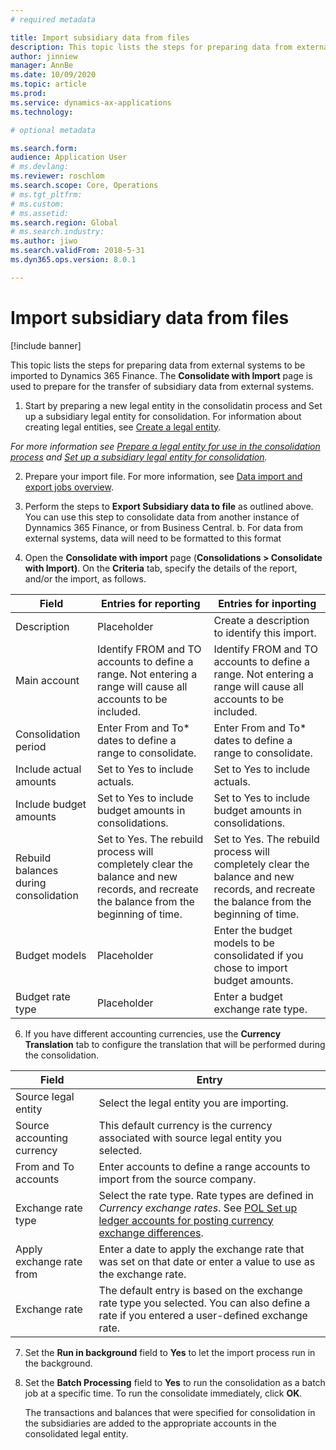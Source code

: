 ```yaml
---
# required metadata

title: Import subsidiary data from files
description: This topic lists the steps for preparing data from external systems to be imported to Dynamics 365 Finance.
author: jinniew
manager: AnnBe
ms.date: 10/09/2020
ms.topic: article
ms.prod: 
ms.service: dynamics-ax-applications
ms.technology: 

# optional metadata

ms.search.form: 
audience: Application User
# ms.devlang: 
ms.reviewer: roschlom
ms.search.scope: Core, Operations
# ms.tgt_pltfrm: 
# ms.custom: 
# ms.assetid: 
ms.search.region: Global
# ms.search.industry: 
ms.author: jiwo
ms.search.validFrom: 2018-5-31
ms.dyn365.ops.version: 8.0.1

---
```


# Import subsidiary data from files

[!include banner] 

This topic lists the steps for preparing data from external systems to be imported to Dynamics 365 Finance. The **Consolidate with Import** page is used to prepare for the transfer of subsidiary data from external systems.

1. Start by preparing a new legal entity in the consolidatin process and Set up a subsidiary legal entity for consolidation. For information about creating legal entities, see [Create a legal entity](../../fin-ops-core/fin-ops/organization-administration/tasks/create-legal-entity.md).

*For more information see [Prepare a legal entity for use in the consolidation process](https://docs.microsoft.com/en-us/dynamicsax-2012/appuser-itpro/prepare-a-legal-entity-for-use-in-the-consolidation-process) and [Set up a subsidiary legal entity for consolidation](https://docs.microsoft.com/en-us/dynamicsax-2012/appuser-itpro/set-up-a-subsidiary-legal-entity-for-consolidation).* 

2. Prepare your import file. For more information, see [Data import and export jobs overview](../../fin-ops-core/dev-itpro/data-entities/data-import-export-job.md).

3. Perform the steps to **Export Subsidiary data to file** as outlined above. You can use this step to consolidate data from another instance of Dynnamics 365 Finance, or from Business Central.
		b. For data from external systems, data will need to be formatted to this format

4. Open the **Consolidate with import** page (**Consolidations > Consolidate with Import)**. On the **Criteria** tab, specify the details of the report, and/or the import, as follows. 

|      Field                                   	|      Entries for    reporting                                                                                                                      	|      Entries for    inporting                                                                                                                      	|
|----------------------------------------------	|----------------------------------------------------------------------------------------------------------------------------------------------------	|----------------------------------------------------------------------------------------------------------------------------------------------------	|
|     Description                              	|     Placeholder                                                                                                                                    	|     Create a description to identify this   import.                                                                                                	|
|     Main account                             	|     Identify FROM and TO accounts to define a   range. Not entering a range will cause all accounts to be included.                                	|     Identify FROM and TO accounts to define a   range. Not entering a range will cause all accounts to be included.                                	|
|     Consolidation period                     	|     Enter From and To* dates to define a range   to consolidate.                                                                                   	|     Enter From and To* dates to define a range   to consolidate.                                                                                   	|
|     Include actual amounts                   	|     Set to Yes to include actuals.                                                                                                                 	|     Set to Yes to include actuals.                                                                                                                 	|
|     Include budget amounts                   	|     Set to Yes to include budget amounts in   consolidations.                                                                                      	|     Set to Yes to include budget amounts in   consolidations.                                                                                      	|
|     Rebuild balances during consolidation    	|     Set to Yes. The rebuild process will   completely clear the balance and new records, and recreate the balance from   the beginning of time.    	|     Set to Yes. The rebuild process will   completely clear the balance and new records, and recreate the balance from   the beginning of time.    	|
|     Budget models                            	|     Placeholder                                                                                                                                    	|     Enter the budget models to be consolidated   if you chose to import budget amounts.                                                            	|
|     Budget rate type                         	|     Placeholder                                                                                                                                    	|     Enter a budget exchange rate type.                                                                                                             	|
			
6. If you have different accounting currencies, use the **Currency Translation** tab to configure the translation that will be performed during the consolidation. 

|     Field                           	|     Entry                                                   	|
|-------------------------------------	|---------------------------------------------------------------|
|     Source legal   entity           	|     Select the   legal entity you are importing.          	|
|     Source   accounting currency    	|     This default   currency is the currency associated with source legal entity you selected.                    	|
|     From and To   accounts          	|     Enter accounts   to define a range accounts to import from the source company.                                  	|
|     Exchange   rate type            	|     Select the rate   type. Rate types are defined in *Currency exchange rates*. See [POL Set up   ledger accounts for posting currency exchange differences](https://docs.microsoft.com/en-us/dynamicsax-2012/appuser-itpro/pol-set-up-ledger-accounts-for-posting-currency-exchange-differences).    	|
|     Apply   exchange rate from      	|     Enter a date   to apply the exchange rate that was set on that date or enter a value to use   as the exchange rate.                                                                                                                                                                                	|
|     Exchange   rate                 	|     The default entry   is based on the exchange rate type you selected. You can also define a rate   if you entered a user-defined exchange rate.                                                                                                                                                     	|

7. Set the **Run in background** field to **Yes** to let the import process run in the background.

8. Set the **Batch Processing** field to **Yes** to run the consolidation as a batch job at a specific time. To run the consolidate immediately, click **OK**. 
			
   The transactions and balances that were specified for consolidation in the subsidiaries are added to the appropriate accounts in the consolidated legal entity.



